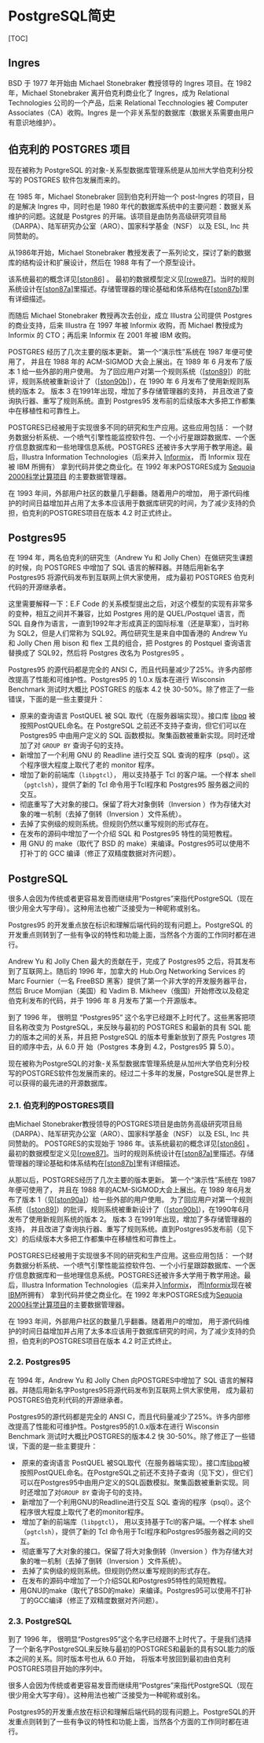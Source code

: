 # PostgreSQL简史

[TOC]

## Ingres

BSD 于 1977 年开始由 Michael  Stonebraker 教授领导的 Ingres 项目。在 1982 年，Michael Stonebraker 离开伯克利商业化了 Ingres，成为  Relational Technologies 公司的一个产品，后来 Relational Tecchnologies 被 Computer  Associates（CA）收购。Ingres 是一个非关系型的数据库（数据关系需要由用户有意识地维护）。

## 伯克利的 POSTGRES 项目

现在被称为 PostgreSQL 的对象-关系型数据库管理系统是从加州大学伯克利分校写的 POSTGRES 软件包发展而来的。

在 1985 年，Michael  Stonebraker 回到伯克利开始一个 post-Ingres 的项目，目的是解决 Ingres 中，同时也是 1980  年代的数据库系统中的主要问题：数据关系维护的问题。这就是 Postgres 的开端。该项目是由防务高级研究项目局（DARPA）、陆军研究办公室（ARO）、国家科学基金（NSF） 以及 ESL, Inc 共同赞助的。 

从1986年开始，Michael Stonebraker 教授发表了一系列论文，探讨了新的数据库的结构设计和扩展设计，然后在  1988 年有了一个原型设计。

该系统最初的概念详见[[ston86\]](http://www.postgres.cn/docs/13/biblio.html#STON86) 。 最初的数据模型定义见[[rowe87\]](http://www.postgres.cn/docs/13/biblio.html#ROWE87)。当时的规则系统设计在[[ston87a\]](http://www.postgres.cn/docs/13/biblio.html#STON87A)里描述。存储管理器的理论基础和体系结构在[[ston87b\]](http://www.postgres.cn/docs/13/biblio.html#STON87B)里有详细描述。  

而随后 Michael Stonebraker 教授再次去创业，成立 Illustra 公司提供  Postgres 的商业支持，后来 Illustra 在 1997 年被 Informix 收购，而 Michael 教授成为 Informix 的 CTO；再后来 Informix 在 2001 年被 IBM 收购。

POSTGRES 经历了几次主要的版本更新。 第一个“演示性”系统在 1987 年便可使用了， 并且在 1988 年的 ACM-SIGMOD 大会上展出。在 1989 年 6 月发布了版本 1 给一些外部的用户使用。 为了回应用户对第一个规则系统（[[ston89\]](http://www.postgres.cn/docs/13/biblio.html#STON89)）的批评，规则系统被重新设计了（[[ston90b\]](http://www.postgres.cn/docs/13/biblio.html#STON90B)），在 1990 年 6 月发布了使用新规则系统的版本 2。 版本 3 在1991年出现，增加了多存储管理器的支持， 并且改进了查询执行器、重写了规则系统。直到 Postgres95 发布前的后续版本大多把工作都集中在移植性和可靠性上。

POSTGRES已经被用于实现很多不同的研究和生产应用。这些应用包括： 一个财务数据分析系统、一个喷气引擎性能监控软件包、一个小行星跟踪数据库、一个医疗信息数据库和一些地理信息系统。POSTGRES 还被许多大学用于教学用途。最后，Illustra Information Technologies（后来并入 [Informix](https://www.ibm.com/analytics/informix)， 而 Informix 现在被 IBM 所拥有） 拿到代码并使之商业化。在 1992 年末POSTGRES成为 [Sequoia 2000科学计算项目](http://meteora.ucsd.edu/s2k/s2k_home.html) 的主要数据管理器。  

在 1993 年间，外部用户社区的数量几乎翻番。随着用户的增加， 用于源代码维护的时间日益增加并占用了太多本应该用于数据库研究的时间，为了减少支持的负担，伯克利的POSTGRES项目在版本 4.2 时正式终止。  

## Postgres95

在 1994 年，两名伯克利的研究生（Andrew Yu 和 Jolly Chen）在做研究生课题的时候，向 POSTGRES 中增加了 SQL 语言的解释器。并随后用新名字 Postgres95 将源代码发布到互联网上供大家使用， 成为最初 POSTGRES 伯克利代码的开源继承者。

这里需要解释一下：E.F Code  的关系模型提出之后，对这个模型的实现有非常多的变种，相互之间并不兼容，比如 Postgres 用的是 QUEL/Postquel 语言，而 SQL  自身作为语言，一直到1992年才形成真正的国际标准（还是草案），当时称为 SQL2，但是人们常称为 SQL92。两位研究生是来自中国香港的  Andrew Yu 和 Jolly Chen 用 bison 和 flex 工具的组合，把 Postgres 的 Postquel 查询语言替换成了  SQL92，然后将 Postgres 改名为 Postgres95 。

Postgres95 的源代码都是完全的 ANSI C，而且代码量减少了25%。许多内部修改提高了性能和可维护性。Postgres95 的 1.0.x 版本在进行 Wisconsin Benchmark 测试时大概比 POSTGRES 的版本 4.2 快 30-50%。除了修正了一些错误，下面的是一些主要提升：    

- 原来的查询语言 PostQUEL 被 SQL 取代（在服务器端实现）。接口库 [libpq](http://www.postgres.cn/docs/12/libpq.html) 被按照PostQUEL命名。在 PostgreSQL 之前还不支持子查询，但它们可以在Postgres95 中由用户定义的 SQL 函数模拟。聚集函数被重新实现。同时还增加了对 `GROUP BY` 查询子句的支持。     
- 新增加了一个利用 GNU 的 Readline 进行交互 SQL 查询的程序（psql）。这个程序很大程度上取代了老的 monitor 程序。     
- 增加了新的前端库（`libpgtcl`）， 用以支持基于 Tcl  的客户端。一个样本 shell（`pgtclsh`），提供了新的 Tcl 命令用于Tcl程序和 Postgres95 服务器之间的交互。     
- 彻底重写了大对象的接口。保留了将大对象倒转（Inversion ）作为存储大对象的唯一机制（去掉了倒转（Inversion ）文件系统）。     
- 去掉了实例级的规则系统。但规则仍然以重写规则的形式存在。     
- 在发布的源码中增加了一个介绍 SQL 和 Postgres95 特性的简短教程。     
- 用 GNU 的 make（取代了 BSD 的 make）来编译。Postgres95可以使用不打补丁的 GCC 编译（修正了双精度数据对齐问题）。     

## PostgreSQL  

很多人会因为传统或者更容易发音而继续用“Postgres”来指代PostgreSQL（现在很少用全大写字母）。这种用法也被广泛接受为一种昵称或别名。  

Postgres95 的开发重点放在标识和理解后端代码的现有问题上。PostgreSQL 的开发重点则转到了一些有争议的特性和功能上面，当然各个方面的工作同时都在进行。

Andrew Yu 和 Jolly Chen 最大的贡献在于，完成了 Postgres95 之后，将其发布到了互联网上。随后的 1996  年，加拿大的 Hub.Org Networking Services 的 Marc Fournier（一名 FreeBSD  黑客）提供了第一个非大学的开发服务器平台，然后 Bruce Momjian（美国）和 Vadim B.  Mikheev（俄国）开始修改以及稳定伯克利发布的代码，并于 1996 年 8 月发布了第一个开源版本。

到了 1996 年， 很明显 “Postgres95” 这个名字已经跟不上时代了。这些黑客把项目名称改变为 PostgreSQL，来反映与最初的 POSTGRES 和最新的具有 SQL 能力的版本之间的关系，并且把 PostgreSQL 的版本号重新放到了原先 Postgres 项目的顺序中去，从 6.0 开 始（Postgres 本身到 4.2，Postgres95 算 5.0）。





  现在被称为PostgreSQL的对象-关系型数据库管理系统是从加州大学伯克利分校写的POSTGRES软件包发展而来的。经过二十多年的发展，PostgreSQL是世界上可以获得的最先进的开源数据库。 

### 2.1. 伯克利的POSTGRES项目



   由Michael Stonebraker教授领导的POSTGRES项目是由防务高级研究项目局（DARPA）、陆军研究办公室（ARO）、国家科学基金（NSF） 以及 ESL, Inc 共同赞助的。 POSTGRES的实现始于 1986 年。该系统最初的概念详见[[ston86\]](http://www.postgres.cn/docs/14/biblio.html#STON86) 。 最初的数据模型定义见[[rowe87\]](http://www.postgres.cn/docs/14/biblio.html#ROWE87)。当时的规则系统设计在[[ston87a\]](http://www.postgres.cn/docs/14/biblio.html#STON87A)里描述。存储管理器的理论基础和体系结构在[[ston87b\]](http://www.postgres.cn/docs/14/biblio.html#STON87B)里有详细描述。  

   从那以后，POSTGRES经历了几次主要的版本更新。 第一个“演示性”系统在 1987 年便可使用了， 并且在 1988 年的ACM-SIGMOD大会上展出。在 1989 年6月发布了版本 1（见[[ston90a\]](http://www.postgres.cn/docs/14/biblio.html#STON90A)）给一些外部的用户使用。 为了回应用户对第一个规则系统（[[ston89\]](http://www.postgres.cn/docs/14/biblio.html#STON89)）的批评，规则系统被重新设计了（[[ston90b\]](http://www.postgres.cn/docs/14/biblio.html#STON90B)），在1990年6月发布了使用新规则系统的版本 2。 版本 3 在1991年出现，增加了多存储管理器的支持， 并且改进了查询执行器、重写了规则系统。直到Postgres95发布前（见下文）的后续版本大多把工作都集中在移植性和可靠性上。  

   POSTGRES已经被用于实现很多不同的研究和生产应用。这些应用包括： 一个财务数据分析系统、一个喷气引擎性能监控软件包、一个小行星跟踪数据库、一个医疗信息数据库和一些地理信息系统。POSTGRES还被许多大学用于教学用途。最后，Illustra Information Technologies（后来并入[Informix](https://www.ibm.com/analytics/informix)， 而[Informix](https://www.ibm.com/analytics/informix)现在被[IBM](https://www.ibm.com/)所拥有） 拿到代码并使之商业化。在 1992 年末POSTGRES成为[Sequoia 2000科学计算项目](http://meteora.ucsd.edu/s2k/s2k_home.html)的主要数据管理器。  

   在 1993 年间，外部用户社区的数量几乎翻番。随着用户的增加， 用于源代码维护的时间日益增加并占用了太多本应该用于数据库研究的时间，为了减少支持的负担，伯克利的POSTGRES项目在版本 4.2 时正式终止。  

### 2.2. Postgres95



   在 1994 年，Andrew Yu 和 Jolly Chen 向POSTGRES中增加了 SQL 语言的解释器。并随后用新名字Postgres95将源代码发布到互联网上供大家使用， 成为最初POSTGRES伯克利代码的开源继承者。  

   Postgres95的源代码都是完全的 ANSI C，而且代码量减少了25%。许多内部修改提高了性能和可维护性。Postgres95的1.0.x版本在进行 Wisconsin Benchmark 测试时大概比POSTGRES的版本4.2 快 30-50%。除了修正了一些错误，下面的是一些主要提升：    

- ​      原来的查询语言 PostQUEL 被SQL取代（在服务器端实现）。接口库[libpq](http://www.postgres.cn/docs/14/libpq.html)被按照PostQUEL命名。在PostgreSQL之前还不支持子查询（见下文），但它们可以在Postgres95中由用户定义的SQL函数模拟。聚集函数被重新实现。同时还增加了对`GROUP BY` 查询子句的支持。     
- ​      新增加了一个利用GNU的Readline进行交互 SQL 查询的程序（psql）。这个程序很大程度上取代了老的monitor程序。     
- ​      增加了新的前端库（`libpgtcl`）， 用以支持基于Tcl的客户端。一个样本 shell（`pgtclsh`），提供了新的 Tcl 命令用于Tcl程序和Postgres95服务器之间的交互。     
- ​      彻底重写了大对象的接口。保留了将大对象倒转（Inversion ）作为存储大对象的唯一机制（去掉了倒转（Inversion ）文件系统）。     
- ​      去掉了实例级的规则系统。但规则仍然以重写规则的形式存在。     
- ​      在发布的源码中增加了一个介绍SQL和Postgres95特性的简短教程。     
- ​      用GNU的make（取代了BSD的make）来编译。Postgres95可以使用不打补丁的GCC编译（修正了双精度数据对齐问题）。     

  

### 2.3. PostgreSQL

   到了 1996 年， 很明显“Postgres95”这个名字已经跟不上时代了。于是我们选择了一个新名字PostgreSQL来反映与最初的POSTGRES和最新的具有SQL能力的版本之间的关系。同时版本号也从 6.0 开始， 将版本号放回到最初由伯克利POSTGRES项目开始的序列中。  

   很多人会因为传统或者更容易发音而继续用“Postgres”来指代PostgreSQL（现在很少用全大写字母）。这种用法也被广泛接受为一种昵称或别名。  

   Postgres95的开发重点放在标识和理解后端代码的现有问题上。PostgreSQL的开发重点则转到了一些有争议的特性和功能上面，当然各个方面的工作同时都在进行。  